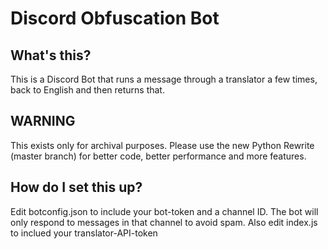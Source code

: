 # Discord Obfuscation Bot

## What's this?

This is a Discord Bot that runs a message through a translator a few times, back to English and then returns that.

## WARNING

This exists only for archival purposes. Please use the new Python Rewrite (master branch) for better code, better performance and more features.

## How do I set this up?

Edit botconfig.json to include your bot-token and a channel ID. The bot will only respond to messages in that channel to avoid spam.
Also edit index.js to inclued your translator-API-token

